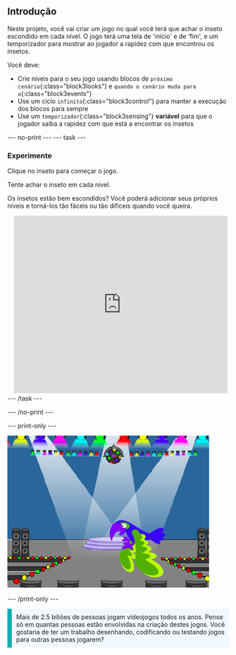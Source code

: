 ## Introdução

Neste projeto, você vai criar um jogo no qual você terá que achar o inseto escondido em cada nível. O jogo terá uma tela de 'início' e de 'fim', e um temporizador para mostrar ao jogador a rapidez com que encontrou os insetos.

Você deve:
+ Crie níveis para o seu jogo usando blocos de `próximo cenário`{:class="block3looks"} e `quando o cenário muda para o`{:class="block3events"}
+ Use um ciclo `infinito`{:class="block3control"} para manter a execução dos blocos para sempre
+ Use um `temporizador`{:class="block3sensing"} **variável** para que o jogador saiba a rapidez com que está a encontrar os insetos

--- no-print --- --- task ---
### Experimente
<div style="display: flex; flex-wrap: wrap">
<div style="flex-basis: 200px; flex-grow: 1">  
Clique no inseto para começar o jogo.

Tente achar o inseto em cada nível.

Os insetos estão bem escondidos? Você poderá adicionar seus próprios níveis e torná-los tão fáceis ou tão difíceis quando você queira.

</div>
<div class="scratch-preview" style="margin-left: 15px;">
  <iframe allowtransparency="true" width="485" height="402" src="https://scratch.mit.edu/projects/embed/486719939/?autostart=false" frameborder="0"></iframe>
</div>
</div>
--- /task ---

--- /no-print ---

--- print-only ---

![O projeto concluído.](images/showcase_static.png)

--- /print-only ---

<p style="border-left: solid; border-width:10px; border-color: #0faeb0; background-color: aliceblue; padding: 10px;">
Mais de 2.5 biliões de pessoas jogam videojogos todos os anos. Pense só em quantas pessoas estão envolvidas na criação destes jogos. Você gostaria de ter um trabalho desenhando, codificando ou testando jogos para outras pessoas jogarem? 
</p>
